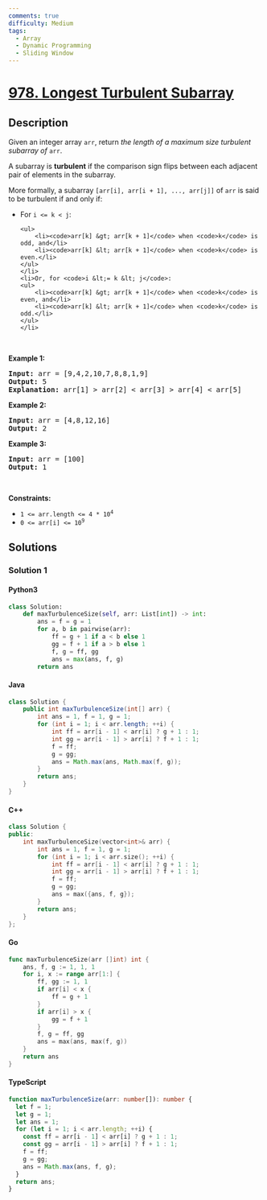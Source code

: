 ```yaml
---
comments: true
difficulty: Medium
tags:
  - Array
  - Dynamic Programming
  - Sliding Window
---
```


<!-- problem:start -->

# [978. Longest Turbulent Subarray](https://leetcode.com/problems/longest-turbulent-subarray)


## Description

<!-- description:start -->

<p>Given an integer array <code>arr</code>, return <em>the length of a maximum size turbulent subarray of</em> <code>arr</code>.</p>

<p>A subarray is <strong>turbulent</strong> if the comparison sign flips between each adjacent pair of elements in the subarray.</p>

<p>More formally, a subarray <code>[arr[i], arr[i + 1], ..., arr[j]]</code> of <code>arr</code> is said to be turbulent if and only if:</p>

<ul>
	<li>For <code>i &lt;= k &lt; j</code>:

    <ul>
    	<li><code>arr[k] &gt; arr[k + 1]</code> when <code>k</code> is odd, and</li>
    	<li><code>arr[k] &lt; arr[k + 1]</code> when <code>k</code> is even.</li>
    </ul>
    </li>
    <li>Or, for <code>i &lt;= k &lt; j</code>:
    <ul>
    	<li><code>arr[k] &gt; arr[k + 1]</code> when <code>k</code> is even, and</li>
    	<li><code>arr[k] &lt; arr[k + 1]</code> when <code>k</code> is odd.</li>
    </ul>
    </li>

</ul>

<p>&nbsp;</p>
<p><strong class="example">Example 1:</strong></p>

<pre>
<strong>Input:</strong> arr = [9,4,2,10,7,8,8,1,9]
<strong>Output:</strong> 5
<strong>Explanation:</strong> arr[1] &gt; arr[2] &lt; arr[3] &gt; arr[4] &lt; arr[5]
</pre>

<p><strong class="example">Example 2:</strong></p>

<pre>
<strong>Input:</strong> arr = [4,8,12,16]
<strong>Output:</strong> 2
</pre>

<p><strong class="example">Example 3:</strong></p>

<pre>
<strong>Input:</strong> arr = [100]
<strong>Output:</strong> 1
</pre>

<p>&nbsp;</p>
<p><strong>Constraints:</strong></p>

<ul>
	<li><code>1 &lt;= arr.length &lt;= 4 * 10<sup>4</sup></code></li>
	<li><code>0 &lt;= arr[i] &lt;= 10<sup>9</sup></code></li>
</ul>

<!-- description:end -->

## Solutions

<!-- solution:start -->

### Solution 1

<!-- tabs:start -->

#### Python3

```python
class Solution:
    def maxTurbulenceSize(self, arr: List[int]) -> int:
        ans = f = g = 1
        for a, b in pairwise(arr):
            ff = g + 1 if a < b else 1
            gg = f + 1 if a > b else 1
            f, g = ff, gg
            ans = max(ans, f, g)
        return ans
```

#### Java

```java
class Solution {
    public int maxTurbulenceSize(int[] arr) {
        int ans = 1, f = 1, g = 1;
        for (int i = 1; i < arr.length; ++i) {
            int ff = arr[i - 1] < arr[i] ? g + 1 : 1;
            int gg = arr[i - 1] > arr[i] ? f + 1 : 1;
            f = ff;
            g = gg;
            ans = Math.max(ans, Math.max(f, g));
        }
        return ans;
    }
}
```

#### C++

```cpp
class Solution {
public:
    int maxTurbulenceSize(vector<int>& arr) {
        int ans = 1, f = 1, g = 1;
        for (int i = 1; i < arr.size(); ++i) {
            int ff = arr[i - 1] < arr[i] ? g + 1 : 1;
            int gg = arr[i - 1] > arr[i] ? f + 1 : 1;
            f = ff;
            g = gg;
            ans = max({ans, f, g});
        }
        return ans;
    }
};
```

#### Go

```go
func maxTurbulenceSize(arr []int) int {
	ans, f, g := 1, 1, 1
	for i, x := range arr[1:] {
		ff, gg := 1, 1
		if arr[i] < x {
			ff = g + 1
		}
		if arr[i] > x {
			gg = f + 1
		}
		f, g = ff, gg
		ans = max(ans, max(f, g))
	}
	return ans
}
```

#### TypeScript

```ts
function maxTurbulenceSize(arr: number[]): number {
  let f = 1;
  let g = 1;
  let ans = 1;
  for (let i = 1; i < arr.length; ++i) {
    const ff = arr[i - 1] < arr[i] ? g + 1 : 1;
    const gg = arr[i - 1] > arr[i] ? f + 1 : 1;
    f = ff;
    g = gg;
    ans = Math.max(ans, f, g);
  }
  return ans;
}
```

<!-- tabs:end -->

<!-- solution:end -->

<!-- problem:end -->
